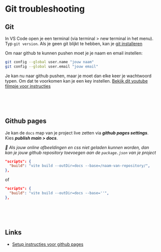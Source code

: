 # Git troubleshooting



## Git

In VS Code open je een terminal (via terminal > new terminal in het menu). Typ `git version`. Als je geen git blijkt te hebben, kan je [git installeren](https://git-scm.com/downloads)

Om naar github te kunnen pushen moet je je naam en email instellen:
```bash
git config --global user.name "jouw naam"
git config --global user.email "jouw email"
```
Je kan nu naar github pushen, maar je moet dan elke keer je wachtwoord typen. Om dat te voorkomen kan je een key instellen. [Bekijk dit youtube filmpje voor instructies](https://www.youtube.com/watch?v=HfTXHrWMGVY)



<Br>
<Br>
<Br>

## Github pages

Je kan de `docs` map van je project live zetten via ***github pages settings***. Kies ***publish main > docs***. 

*🚨 Als jouw online afbeeldingen en css niet geladen kunnen worden, dan kan je jouw github repository toevoegen aan de `package.json` van je project*

```json
"scripts": {
  "build": "vite build --outDir=docs --base=/naam-van-repository/",
},
```
of
```json
"scripts": {
  "build": "vite build --outDir=docs --base=''",
},
```



<br><br><br>


## Links

- [Setup instructies voor github pages](./setup.md)
